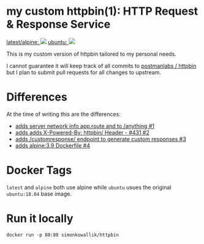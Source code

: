 # my custom httpbin(1): HTTP Request & Response Service

[latest/alpine: ![](https://images.microbadger.com/badges/image/simonkowallik/httpbin:alpine.svg)](https://microbadger.com/images/simonkowallik/httpbin:alpine)
[ubuntu: ![](https://images.microbadger.com/badges/image/simonkowallik/httpbin.svg)](https://microbadger.com/images/simonkowallik/httpbin)

This is my custom version of httpbin tailored to my personal needs.

I cannot guarantee it will keep track of all commits to [postmanlabs / httpbin](https://github.com/postmanlabs/httpbin) but I plan to submit pull requests for all changes to upstream.

# Differences
At the time of writing this are the differences:

- [adds server network info app.route and to /anything #1](https://github.com/simonkowallik/httpbin/pull/1)
- [adds adds X-Powered-By: httpbin/<version> Header - #431 #2](https://github.com/simonkowallik/httpbin/pull/2)
- [adds /customresponse/<base64> endpoint to generate custom responses #3](https://github.com/simonkowallik/httpbin/pull/3)
- [adds alpine:3.9 Dockerfile #4](https://github.com/simonkowallik/httpbin/pull/4/files)

# Docker Tags
`latest` and `alpine` both use alpine while `ubuntu` usues the original `ubuntu:18.04` base image.

# Run it locally

    docker run -p 80:80 simonkowallik/httpbin
